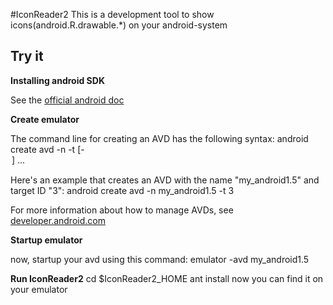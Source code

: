 #IconReader2
This is a development tool to show icons(android.R.drawable.*) on your android-system

## Try it

__Installing android SDK__

See the [official android doc](http://developer.android.com/sdk/installing.html)


__Create emulator__

The command line for creating an AVD has the following syntax:
	android create avd -n <name> -t <targetID> [-<option> <value>] ...

Here's an example that creates an AVD with the name "my_android1.5" and target ID "3":
	android create avd -n my_android1.5 -t 3 

For more information about how to manage AVDs, see [developer.android.com](http://developer.android.com/guide/developing/tools/avd.html)


__Startup emulator__

now, startup your avd using this command:
	emulator -avd my_android1.5


__Run IconReader2__
	cd $IconReader2_HOME
	ant install
now you can find it on your emulator